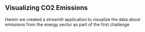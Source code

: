 ## Visualizing CO2 Emissions

Herein we created a streamlit application to visualize the data about emissions from the energy sector as part of the first challenge

